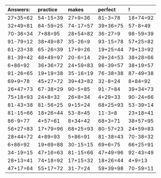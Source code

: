 | Answers: | practice | makes | perfect | ! |
| :--- | :--- | :--- | :--- | :--- |
| 27+35=62 | 54-15=39 | 27+9=36 | 81-3=78 | 18+74=92 | 
| 32+49=81 | 84-59=25 | 74-17=57 | 39+36=75 | 57-8=49 | 
| 70-36=34 | 7+88=95 | 28+54=82 | 36-27=9 | 98-59=39 | 
| 91-79=12 | 38+49=87 | 35-26=9 | 93-15=78 | 57+25=82 | 
| 61-23=38 | 65-26=39 | 17+9=26 | 19+25=44 | 79+13=92 | 
| 81-39=42 | 48+49=97 | 20-6=14 | 29+24=53 | 38+28=66 | 
| 6+86=92 | 36+36=72 | 24+59=83 | 96-39=57 | 38+19=57 | 
| 91-26=65 | 19+19=38 | 35-16=19 | 76-38=38 | 87-49=38 | 
| 69+9=78 | 45+27=72 | 39+43=82 | 32-8=24 | 8+84=92 | 
| 26+47=73 | 67-38=29 | 90-5=85 | 91-7=84 | 39+34=73 | 
| 75+18=93 | 24+8=32 | 26+8=34 | 4+29=33 | 90-24=66 | 
| 81-43=38 | 81-56=25 | 9+15=24 | 68+25=93 | 53-39=14 | 
| 81-15=66 | 18+26=44 | 53-8=45 | 11-3=8 | 23+18=41 | 
| 86-9=77 | 4+57=61 | 8+34=42 | 68+3=71 | 38+57=95 | 
| 56+27=83 | 17+79=96 | 68+25=93 | 80-57=23 | 24+59=83 | 
| 28+44=72 | 4+89=93 | 5+86=91 | 81-38=43 | 70-38=32 | 
| 6+86=92 | 19+69=88 | 30-15=15 | 69+6=75 | 66+25=91 | 
| 34-19=15 | 47+16=63 | 81-15=66 | 47+49=96 | 92-43=49 | 
| 28+13=41 | 74+18=92 | 17+15=32 | 18+26=44 | 4+9=13 | 
| 47+17=64 | 55+17=72 | 31-7=24 | 59+39=98 | 70-59=11 | 
